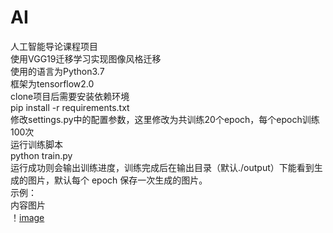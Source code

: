 # AI
人工智能导论课程项目  
使用VGG19迁移学习实现图像风格迁移  
使用的语言为Python3.7  
框架为tensorflow2.0  
clone项目后需要安装依赖环境  
pip install -r requirements.txt  
修改settings.py中的配置参数，这里修改为共训练20个epoch，每个epoch训练100次  
运行训练脚本  
python train.py  
运行成功则会输出训练进度，训练完成后在输出目录（默认./output）下能看到生成的图片，默认每个 epoch 保存一次生成的图片。  
示例：  
内容图片  
！[image](https://github.com/QIAN-CJ/AI/blob/main/samples/dog.jpg)
